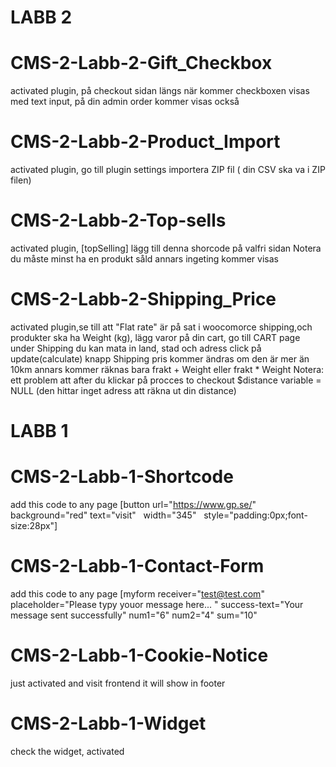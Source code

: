 # LABB 2

# CMS-2-Labb-2-Gift_Checkbox
 activated plugin, på checkout sidan längs när kommer checkboxen visas med text input, på din admin order kommer visas också
 
# CMS-2-Labb-2-Product_Import
 activated plugin, go till plugin settings importera ZIP fil ( din CSV ska va i ZIP filen)
 
# CMS-2-Labb-2-Top-sells
 activated plugin, [topSelling] lägg till denna shorcode på valfri sidan Notera du måste minst ha en produkt såld annars ingeting kommer visas
 
# CMS-2-Labb-2-Shipping_Price
 activated plugin,se till att "Flat rate" är på sat i woocomorce shipping,och produkter ska ha Weight (kg),
  lägg varor på din cart, go till CART page under Shipping du kan mata in land, stad och adress click på update(calculate) knapp
  Shipping pris kommer ändras om den är mer än 10km annars kommer räknas bara frakt + Weight eller frakt * Weight
  Notera: ett problem att after du klickar på procces to checkout $distance variable = NULL (den hittar inget adress att räkna ut din distance)
  
# LABB 1  
  
# CMS-2-Labb-1-Shortcode
add this code to any page
[button url="https://www.gp.se/" background="red" text="visit"   width="345"   style="padding:0px;font-size:28px"]

# CMS-2-Labb-1-Contact-Form
add this code to any page
[myform receiver="test@test.com" placeholder="Please typy youor message here... " success-text="Your message sent successfully" num1="6" num2="4" sum="10"

# CMS-2-Labb-1-Cookie-Notice
just activated and visit frontend it will show in footer

# CMS-2-Labb-1-Widget
check the widget, activated 